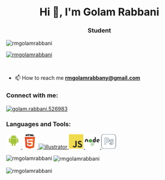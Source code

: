 

<h1 align="center">Hi 👋, I'm Golam Rabbani</h1>
<h3 align="center">Student</h3>

<p align="left"> <img src="https://komarev.com/ghpvc/?username=rmgolamrabbani&label=Profile%20views&color=0e75b6&style=flat" alt="rmgolamrabbani" /> </p>

<p align="left"> <a href="https://github.com/ryo-ma/github-profile-trophy"><img src="https://github-profile-trophy.vercel.app/?username=rmgolamrabbani" alt="rmgolamrabbani" /></a> </p>

<p align="left"> <a href="https://twitter.com/" target="blank"><img src="https://img.shields.io/twitter/follow/?logo=twitter&style=for-the-badge" alt="" /></a> </p>

- 📫 How to reach me **rmgolamrabbany@gmail.com**

<h3 align="left">Connect with me:</h3>
<p align="left">
<a href="https://fb.com/golam.rabbani.526983" target="blank"><img align="center" src="https://raw.githubusercontent.com/rahuldkjain/github-profile-readme-generator/master/src/images/icons/Social/facebook.svg" alt="golam.rabbani.526983" height="30" width="40" /></a>
</p>

<h3 align="left">Languages and Tools:</h3>
<p align="left"> <a href="https://developer.android.com" target="_blank" rel="noreferrer"> <img src="https://raw.githubusercontent.com/devicons/devicon/master/icons/android/android-original-wordmark.svg" alt="android" width="40" height="40"/> </a> <a href="https://www.w3.org/html/" target="_blank" rel="noreferrer"> <img src="https://raw.githubusercontent.com/devicons/devicon/master/icons/html5/html5-original-wordmark.svg" alt="html5" width="40" height="40"/> </a> <a href="https://www.adobe.com/in/products/illustrator.html" target="_blank" rel="noreferrer"> <img src="https://www.vectorlogo.zone/logos/adobe_illustrator/adobe_illustrator-icon.svg" alt="illustrator" width="40" height="40"/> </a> <a href="https://developer.mozilla.org/en-US/docs/Web/JavaScript" target="_blank" rel="noreferrer"> <img src="https://raw.githubusercontent.com/devicons/devicon/master/icons/javascript/javascript-original.svg" alt="javascript" width="40" height="40"/> </a> <a href="https://nodejs.org" target="_blank" rel="noreferrer"> <img src="https://raw.githubusercontent.com/devicons/devicon/master/icons/nodejs/nodejs-original-wordmark.svg" alt="nodejs" width="40" height="40"/> </a> <a href="https://www.photoshop.com/en" target="_blank" rel="noreferrer"> <img src="https://raw.githubusercontent.com/devicons/devicon/master/icons/photoshop/photoshop-line.svg" alt="photoshop" width="40" height="40"/> </a> </p>

<p><img align="left" src="https://github-readme-stats.vercel.app/api/top-langs?username=rmgolamrabbani&show_icons=true&locale=en&layout=compact" alt="rmgolamrabbani" /></p>

<p>&nbsp;<img align="center" src="https://github-readme-stats.vercel.app/api?username=rmgolamrabbani&show_icons=true&locale=en" alt="rmgolamrabbani" /></p>

<p><img align="center" src="https://github-readme-streak-stats.herokuapp.com/?user=rmgolamrabbani&" alt="rmgolamrabbani" /></p>

